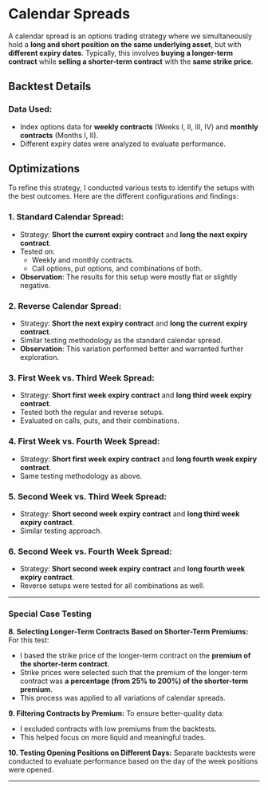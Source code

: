 # **Calendar Spreads**

A calendar spread is an options trading strategy where we simultaneously hold a **long and short position on the same underlying asset**, but with **different expiry dates**. Typically, this involves **buying a longer-term contract** while **selling a shorter-term contract** with the **same strike price**. 

## **Backtest Details**

### Data Used:
- Index options data for **weekly contracts** (Weeks I, II, III, IV) and **monthly contracts** (Months I, II).
- Different expiry dates were analyzed to evaluate performance.

## **Optimizations**

To refine this strategy, I conducted various tests to identify the setups with the best outcomes. Here are the different configurations and findings:

### **1. Standard Calendar Spread:**
- Strategy: **Short the current expiry contract** and **long the next expiry contract**.
- Tested on:
  - Weekly and monthly contracts.
  - Call options, put options, and combinations of both.
- **Observation**: The results for this setup were mostly flat or slightly negative.

### **2. Reverse Calendar Spread:**
- Strategy: **Short the next expiry contract** and **long the current expiry contract**.
- Similar testing methodology as the standard calendar spread.
- **Observation**: This variation performed better and warranted further exploration.

### **3. First Week vs. Third Week Spread:**
- Strategy: **Short first week expiry contract** and **long third week expiry contract**.
- Tested both the regular and reverse setups.
- Evaluated on calls, puts, and their combinations.

### **4. First Week vs. Fourth Week Spread:**
- Strategy: **Short first week expiry contract** and **long fourth week expiry contract**.
- Same testing methodology as above.

### **5. Second Week vs. Third Week Spread:**
- Strategy: **Short second week expiry contract** and **long third week expiry contract**.
- Similar testing approach.

### **6. Second Week vs. Fourth Week Spread:**
- Strategy: **Short second week expiry contract** and **long fourth week expiry contract**.
- Reverse setups were tested for all combinations as well.

---

### **Special Case Testing**

**8. Selecting Longer-Term Contracts Based on Shorter-Term Premiums:**
For this test:
- I based the strike price of the longer-term contract on the **premium of the shorter-term contract**.
- Strike prices were selected such that the premium of the longer-term contract was **a percentage (from 25% to 200%) of the shorter-term premium**.
- This process was applied to all variations of calendar spreads.

**9. Filtering Contracts by Premium:**
To ensure better-quality data:
- I excluded contracts with low premiums from the backtests. 
- This helped focus on more liquid and meaningful trades.

**10. Testing Opening Positions on Different Days:**
Separate backtests were conducted to evaluate performance based on the day of the week positions were opened.

---


